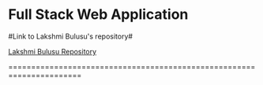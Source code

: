 # Full Stack Web Application

#Link to Lakshmi Bulusu's repository#

[Lakshmi Bulusu Repository](https://github.com/LakshmiBulusu/attendancesystem_mvc_project)



======================================================================

